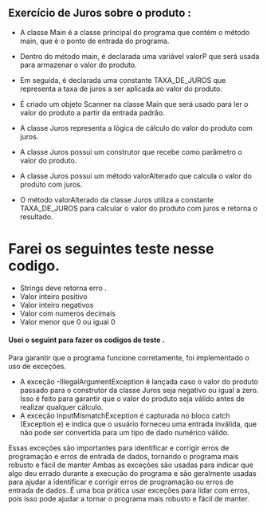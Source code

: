 ## Exercício de Juros sobre o produto :

- A classe Main é a classe principal do programa que contém o método main, que é o ponto de entrada do programa.

- Dentro do método main, é declarada uma variável valorP que será usada para armazenar o valor do produto.

- Em seguida, é declarada uma constante TAXA_DE_JUROS que representa a taxa de juros a ser aplicada ao valor do produto.

- É criado um objeto Scanner na classe Main que será usado para ler o valor do produto a partir da entrada padrão.

- A classe Juros representa a lógica de cálculo do valor do produto com juros.

- A classe Juros possui um construtor que recebe como parâmetro o valor do produto.

- A classe Juros possui um método valorAlterado que calcula o valor do produto com juros.

- O método valorAlterado da classe Juros utiliza a constante TAXA_DE_JUROS para calcular o valor do produto com juros e retorna o resultado.
# Farei os seguintes teste nesse codigo.
- Strings deve retorna erro .
- Valor inteiro positivo
- Valor inteiro negativos
- Valor com numeros decimais
- Valor menor que 0 ou igual 0

#### Usei o seguint para fazer os codigos de teste .
Para garantir que o programa funcione corretamente, foi implementado o uso de exceções.
- A exceção -IllegalArgumentException é lançada caso o valor do produto passado para o construtor da classe Juros seja negativo ou igual a zero. Isso é feito para garantir que o valor do produto seja válido antes de realizar qualquer cálculo. 
- A exceção InputMismatchException é capturada no bloco catch (Exception e) e indica que o usuário forneceu uma entrada inválida, que não pode ser convertida para um tipo de dado numérico válido. 
 
Essas exceções são importantes para identificar e corrigir erros de programação e erros de entrada de dados, tornando o programa mais robusto e fácil de manter
Ambas as exceções são usadas para indicar que algo deu errado durante a execução do programa e são geralmente usadas para ajudar a identificar e corrigir erros de programação ou erros de entrada de dados. É uma boa prática usar exceções para lidar com erros, pois isso pode ajudar a tornar o programa mais robusto e fácil de manter.